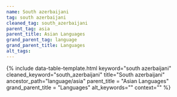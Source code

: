 ```yaml
---
name: South azerbaijani
tag: south azerbaijani
cleaned_tag: south_azerbaijani
parent_tag: asia
parent_title: Asian Languages
grand_parent_tag: language
grand_parent_title: Languages
alt_tags: 
---
```


{% include data-table-template.html 
  keyword="south azerbaijani" 
  cleaned_keyword="south_azerbaijani" 
  title="South azerbaijani"
  ancestor_path="language/asia" 
  parent_title = "Asian Languages"
  grand_parent_title = "Languages"
  alt_keywords=""
  context=""
%}

